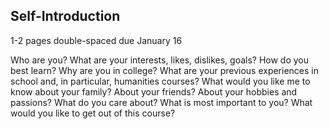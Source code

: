 ## **Self-Introduction**

1-2 pages double-spaced
due January 16

Who are you? What are your interests, likes, dislikes, goals? How do you best learn? Why are you in college? What are your previous experiences in school and, in particular, humanities courses? What would you like me to know about your family? About your friends? About your hobbies and passions? What do you care about? What is most important to you? What would you like to get out of this course?
